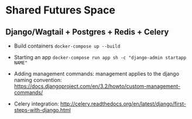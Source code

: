 # Shared Futures Space
## Django/Wagtail + Postgres + Redis + Celery

- Build containers
```docker-compose up --build```


- Starting an app
```docker-compose run app sh -c "django-admin startapp NAME"```

- Adding management commands:
management applies to the django naming convention: https://docs.djangoproject.com/en/3.2/howto/custom-management-commands/

- Celery integration: 
http://celery.readthedocs.org/en/latest/django/first-steps-with-django.html
